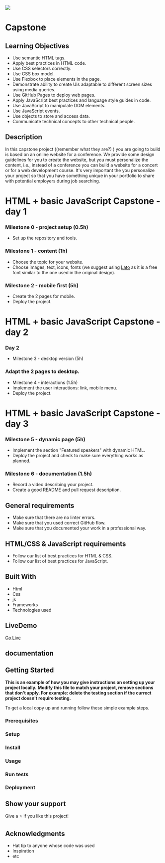 ![](https://img.shields.io/badge/Microverse-blueviolet)

# Capstone

## Learning Objectives

- Use semantic HTML tags.
- Apply best practices in HTML code.
- Use CSS selectors correctly.
- Use CSS box model.
- Use Flexbox to place elements in the page.
- Demonstrate ability to create UIs adaptable to different screen sizes using media queries.
- Use GitHub Pages to deploy web pages.
- Apply JavaScript best practices and language style guides in code.
- Use JavaScript to manipulate DOM elements.
- Use JavaScript events.
- Use objects to store and access data.
- Communicate technical concepts to other technical people.


## Description 

In this capstone project ((remember what they are?) ) you are going to build is based on an online website for a conference. We provide some design guidelines for you to create the website, but you must personalize the content, i.e., instead of a conference you can build a website for a concert or for a web development course. It's very important the you personalize your project so that you have something unique in your portfolio to share with potential employers during job searching.

# HTML + basic JavaScript Capstone - day 1

### Milestone 0 - project setup (0.5h)
- Set up the repository and tools.

### Milestone 1 - content (1h)
- Choose the topic for your website.
- Choose images, text, icons, fonts (we suggest using [Lato](https://www.latofonts.com/) as it is a free font similar to the one used in the original design).

### Milestone 2 - mobile first (5h)
- Create the 2 pages for mobile.
- Deploy the project.

# HTML + basic JavaScript Capstone - day 2

### Day 2
- Milestone 3 - desktop version (5h)

### Adapt the 2 pages to desktop.
- Milestone 4 - interactions (1.5h)
- Implement the user interactions: link, mobile menu.
- Deploy the project.

# HTML + basic JavaScript Capstone - day 3

### Milestone 5 - dynamic page (5h)

- Implement the section "Featured speakers" with dynamic HTML.
- Deploy the project and check to make sure everything works as planned.

### Milestone 6 - documentation (1.5h)

- Record a video describing your project.
- Create a good README and pull request description.


## General requirements
- Make sure that there are no linter errors.
- Make sure that you used correct GitHub flow.
- Make sure that you documented your work in a professional way.

## HTML/CSS & JavaScript requirements
- Follow our list of best practices for HTML & CSS.
- Follow our list of best practices for JavaScript.

## Built With

- Html
- Css
- js
- Frameworks
- Technologies used


## LiveDemo
[Go Live](https://whitewolfx99.github.io/module1_capstone-/index.html)

## documentation



## Getting Started

**This is an example of how you may give instructions on setting up your project locally.**
**Modify this file to match your project, remove sections that don't apply. For example: delete the testing section if the currect project doesn't require testing.**


To get a local copy up and running follow these simple example steps.

### Prerequisites

### Setup

### Install

### Usage

### Run tests

### Deployment

## Show your support

Give a ⭐️ if you like this project!

## Acknowledgments

- Hat tip to anyone whose code was used
- Inspiration
- etc
